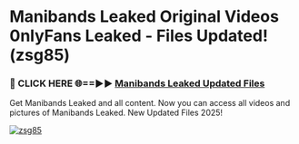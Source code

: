 # Manibands Leaked Original Videos 0nlyFans Leaked - Files Updated! (zsg85)

<h3>🔴 CLICK HERE 🌐==►► <a href="https://tinyurl.com/2jnfzry5" rel="nofollow">Manibands Leaked Updated Files</a></h3>

Get Manibands Leaked and all content. Now you can access all videos and pictures of Manibands Leaked. New Updated Files 2025!

[![zsg85](https://i.imgur.com/GyGTBgg.gif)](https://tinyurl.com/2jnfzry5)

